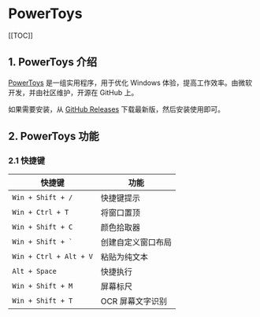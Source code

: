# PowerToys

[[TOC]]

## 1. PowerToys 介绍

[PowerToys](https://github.com/microsoft/PowerToys) 是一组实用程序，用于优化 Windows 体验，提高工作效率。由微软开发，并由社区维护，开源在 GitHub 上。

如果需要安装，从 [GitHub Releases](https://github.com/microsoft/PowerToys/releases) 下载最新版，然后安装使用即可。

## 2. PowerToys 功能

### 2.1 快捷键

| 快捷键                  | 功能               |
| ----------------------- | ------------------ |
| `Win + Shift + /`       | 快捷键提示         |
| `Win + Ctrl + T`        | 将窗口置顶         |
| `Win + Shift + C`       | 颜色拾取器         |
| ``` Win + Shift + ` ``` | 创建自定义窗口布局 |
| `Win + Ctrl + Alt + V`  | 粘贴为纯文本       |
| `Alt + Space`           | 快捷执行           |
| `Win + Shift + M`       | 屏幕标尺           |
| `Win + Shift + T`       | OCR 屏幕文字识别   |
